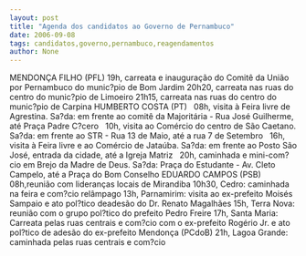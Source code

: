 ```yaml
---
layout: post
title: "Agenda dos candidatos ao Governo de Pernambuco"
date: 2006-09-08
tags: candidatos,governo,pernambuco,reagendamentos
author: None
---
```

MENDONÇA FILHO (PFL)
19h, carreata e inauguração do Comitê da União por Pernambuco do munic?pio de Bom Jardim
20h20, carreata nas ruas do centro do munic?pio de Limoeiro
21h15, carreata nas ruas do centro do munic?pio de Carpina
HUMBERTO COSTA (PT)&nbsp;&nbsp; 08h, visita à Feira livre de Agrestina. Sa?da: em frente ao comitê da Majoritária - Rua José Guilherme, até Praça Padre C?cero&nbsp;&nbsp; 10h, visita ao Comércio do centro de São Caetano. Sa?da: em frente ao STR - Rua 13 de Maio, até a rua 7 de Setembro&nbsp;&nbsp; 16h, visita à Feira livre e ao Comércio de Jataúba. Sa?da: em frente ao Posto São José, entrada da cidade, até a Igreja Matriz&nbsp;&nbsp; 20h, caminhada e mini-com?cio em Brejo da Madre de Deus. Sa?da: Praça do Estudante - Av. Cleto Campelo, até a Praça do Bom Conselho
EDUARDO CAMPOS (PSB)&nbsp;&nbsp; 08h,reunião com lideranças locais de Mirandiba
10h30, Cedro: caminhada na feira e com?cio relâmpago
13h, Parnamirim: visita ao ex-prefeito Moisés Sampaio e ato pol?tico deadesão do Dr. Renato Magalhães
15h, Terra Nova: reunião com o grupo pol?tico do prefeito Pedro Freire
17h, Santa Maria: Carreata pelas ruas centrais e com?cio com o ex-prefeito Rogério Jr. e ato pol?tico de adesão do ex-prefeito Mendonça (PCdoB)
21h, Lagoa Grande: caminhada pelas ruas centrais e com?cio 